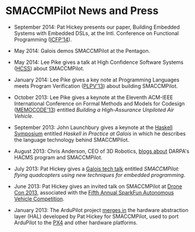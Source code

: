 # SMACCMPilot News and Press

* September 2014: Pat Hickey presents our paper, Building Embedded Systems with
  Embedded DSLs, at the Intl. Conference on Functional Programming ([ICFP'14]).

[ICFP'14]: http://icfpconference.org/icfp2014/

* May 2014: Galois demos SMACCMPilot at the Pentagon.

* May 2014: Lee Pike gives a talk at High Confidence Software Systems ([HCSS][])
  about SMACCMPilot.

[HCSS]: http://cps-vo.org/group/hcss_conference/program

* January 2014: Lee Pike gives a key note at Programming Languages meets
  Program Verification ([PLPV'13][]) about building SMACCMPilot.

[PLPV'13]: http://www.cse.chalmers.se/~nad/plpv-2014/

* October 2013: Lee Pike gives a keynote at the Eleventh ACM-IEEE
  International Conference on Formal Methods and Models for Codesign
  ([MEMOCODE'13][]) entitled *Building a High-Assurance Unpiloted Air Vehicle*.

[MEMOCODE'13]: http://memocode.irisa.fr/2013

* September 2013: John Launchbury gives a keynote at the
  [Haskell Symposium](http://www.haskell.org/haskell-symposium/2013/) entitled
  *Haskell in Practice at Galois* in which he describes the language technology
  behind SMACCMPilot.

* August 2013: Chris Anderson, CEO of 3D Robotics, [blogs about][ca] DARPA's
  HACMS program and SMACCMPilot.

[ca]: http://diydrones.com/profiles/blogs/darpa-uses-arducopter-to-develop-new-control-software-to-reduce-v

* July 2013: Pat Hickey gives a [Galois tech talk][tt] entitled *SMACCMPilot:
  flying quadcopters using new techniques for embedded programming*.

[tt]: http://corp.galois.com/blog/2013/6/27/tech-talk-smaccmpilot-flying-quadcopters-using-new-technique.html

* June 2013: Pat Hickey gives an invited talk on SMACCMPilot at
  [Drone Con 2013][dronecon], associated with the [Fifth Annual SparkFun
  Autonomous Vehicle Competition][sfun].

[dronecon]: http://diydrones.com/profiles/blogs/drone-con-111
[sfun]: https://www.sparkfun.com/news/1162

* January 2013: The ArduPilot project [merges in][hal] the hardware abstraction
  layer (HAL) developed by Pat Hickey for SMACCMPilot, used to port ArduPilot to
  the [PX4] and other hardware platforms.

[px4]: https://pixhawk.ethz.ch/px4/en/start
[hal]: http://diydrones.com/profiles/blogs/lots-of-changes-to-apm-development







